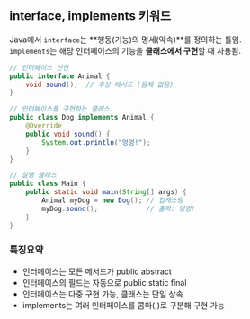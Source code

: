 ## interface, implements 키워드

Java에서 `interface`는 **행동(기능)의 명세(약속)**를 정의하는 틀임.  
`implements`는 해당 인터페이스의 기능을 **클래스에서 구현**할 때 사용됨.

```java
// 인터페이스 선언
public interface Animal {
    void sound();  // 추상 메서드 (몸체 없음)
}

// 인터페이스를 구현하는 클래스
public class Dog implements Animal {
    @Override
    public void sound() {
        System.out.println("멍멍!");
    }
}

// 실행 클래스
public class Main {
    public static void main(String[] args) {
        Animal myDog = new Dog(); // 업캐스팅
        myDog.sound();            // 출력: 멍멍!
    }
}
```

### 특징요약
- 인터페이스는 모든 메서드가 public abstract
- 인터페이스의 필드는 자동으로 public static final
- 인터페이스는 다중 구현 가능, 클래스는 단일 상속
- implements는 여러 인터페이스를 콤마(,)로 구분해 구현 가능


